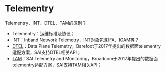 
# Telementry
Telementry、INT、DTEL、TAM的区别？
- Telementry：运维标准及协议；
- INT：Inband Network Telemetry，INT对象包含IFA、[IOAM](https://github.com/CiscoDevNet/iOAM)等？
- [DTEL](dtel.md)：Data Plane Telemetry，Barefoot于2017年提出的数据面telementry适配方案，SAI支持DTEL相关API；
- [TAM](tam.md)：SAI Telemetry and Monitoring，Broadcom于2017年提出的数据面telementry适配方案，SAI支持TAM相关API；
